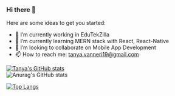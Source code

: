 ### Hi there 👋


Here are some ideas to get you started:

- 🔭 I’m currently working in EduTekZilla
- 🌱 I’m currently learning MERN stack with React, React-Native
- 👯 I’m looking to collaborate on Mobile App Development
- 📫 How to reach me: tanya.vanneri19@gmail.com

[![Tanya's GitHub stats](https://github-readme-stats.vercel.app/api?username=tanya1019)](https://github.com/tanya1019/github-readme-stats)   
![Anurag's GitHub stats](https://github-readme-stats.vercel.app/api?username=tanya1019&theme=dark&show_icons=true)

[![Top Langs](https://github-readme-stats.vercel.app/api/top-langs/?username=tanya1019&layout=compact)](https://github.com/tanya1019/github-readme-stats)
